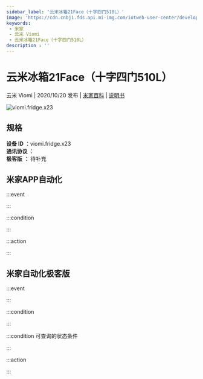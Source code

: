 ```yaml
---
sidebar_label: '云米冰箱21Face（十字四门510L）'
image: 'https://cdn.cnbj1.fds.api.mi-img.com/iotweb-user-center/developer_1679048482703TZUQOS7E.png?GalaxyAccessKeyId=AKVGLQWBOVIRQ3XLEW&Expires=9223372036854775807&Signature=A3F7gNtjSL+ch3Iaed+AAnKB48U='
keywords: 
 - 米家
 - 云米 Viomi
 - 云米冰箱21Face（十字四门510L）
description : ''
---
```

# 云米冰箱21Face（十字四门510L）

云米 Viomi | 2020/10/20 发布 | [米家百科](https://home.mi.com/webapp/content/baike/product/index.html?model=viomi.fridge.x23) | [说明书](https://home.mi.com/views/introduction.html?model=viomi.fridge.x23&region=cn)

![viomi.fridge.x23](https://cdn.cnbj1.fds.api.mi-img.com/iotweb-user-center/developer_1679048482703TZUQOS7E.png?GalaxyAccessKeyId=AKVGLQWBOVIRQ3XLEW&Expires=9223372036854775807&Signature=A3F7gNtjSL+ch3Iaed+AAnKB48U=)

## 规格  
> 
**设备 ID** ：viomi.fridge.x23  
**通讯协议** ：  
**极客版**  ： 待补充 


## 米家APP自动化  

:::event  

:::

:::condition  

:::

:::action   

:::

## 米家自动化极客版  

:::event  

:::

:::condition  

:::

:::condition 可查询的状态条件  

:::

:::action  

:::

        
